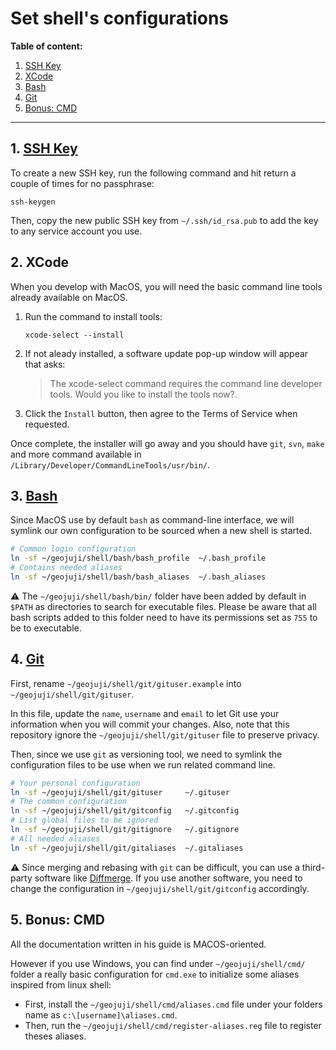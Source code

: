 # Set shell's configurations

**Table of content:**

1. [SSH Key](#1-ssh-key)
1. [XCode](#2-xcode)
1. [Bash](#3-bash)
1. [Git](#4-git)
1. [Bonus: CMD](#5-bonus-cmd)

---

## 1. [SSH Key](https://help.github.com/articles/connecting-to-github-with-ssh/)

To create a new SSH key, run the following command and hit return a couple of times for no passphrase:

```
ssh-keygen
```

Then, copy the new public SSH key from `~/.ssh/id_rsa.pub` to add the key to any service account you use.

## 2. XCode

When you develop with MacOS, you will need the basic command line tools already available on MacOS.

1. Run the command to install tools:

    ```
    xcode-select --install
    ```

1. If not aleady installed, a software update pop-up window will appear that asks:

    > The xcode-select command requires the command line developer tools. Would you like to install the tools now?.

1. Click the `Install` button, then agree to the Terms of Service when requested.

Once complete, the installer will go away and you should have `git`, `svn`, `make` and more command available in `/Library/Developer/CommandLineTools/usr/bin/`.

## 3. [Bash](https://www.gnu.org/software/bash/)

Since MacOS use by default `bash` as command-line interface, we will symlink our own configuration to be sourced when a new shell is started.

```bash
# Common login configuration
ln -sf ~/geojuji/shell/bash/bash_profile  ~/.bash_profile
# Contains needed aliases
ln -sf ~/geojuji/shell/bash/bash_aliases  ~/.bash_aliases
```

:warning: The `~/geojuji/shell/bash/bin/` folder have been added by default in `$PATH` as directories to search for executable files. Please be aware that all bash scripts added to this folder need to have its permissions set as `755` to be to executable.

## 4. [Git](https://git-scm.com/)

First, rename `~/geojuji/shell/git/gituser.example` into `~/geojuji/shell/git/gituser`.

In this file, update the `name`, `username` and `email` to let Git use your information when you will commit your changes. Also, note that this repository ignore the `~/geojuji/shell/git/gituser` file to preserve privacy.

Then, since we use `git` as versioning tool, we need to symlink the configuration files to be use when we run related command line.

```bash
# Your personal configuration
ln -sf ~/geojuji/shell/git/gituser     ~/.gituser
# The common configuration
ln -sf ~/geojuji/shell/git/gitconfig   ~/.gitconfig
# List global files to be ignored
ln -sf ~/geojuji/shell/git/gitignore   ~/.gitignore
# All needed aliases
ln -sf ~/geojuji/shell/git/gitaliases  ~/.gitaliases
```

:warning: Since merging and rebasing with `git` can be difficult, you can use a third-party software like [Diffmerge](https://sourcegear.com/diffmerge/). If you use another software, you need to change the configuration in `~/geojuji/shell/git/gitconfig` accordingly.

## 5. Bonus: CMD

All the documentation written in his guide is MACOS-oriented.

However if you use Windows, you can find under `~/geojuji/shell/cmd/` folder a really basic configuration for `cmd.exe` to initialize some aliases inspired from linux shell:

-   First, install the `~/geojuji/shell/cmd/aliases.cmd` file under your folders name as `c:\[username]\aliases.cmd`.
-   Then, run the `~/geojuji/shell/cmd/register-aliases.reg` file to register theses aliases.
